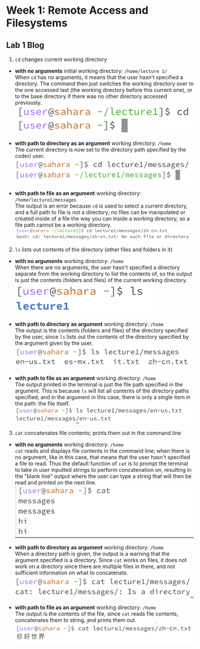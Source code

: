 # Week 1: Remote Access and Filesystems
## Lab 1 Blog
1.  `cd` changes current working directory
- **with no arguments**
  initial working directory: `/home/lecture 1/`\
  When `cd` has no arguments, it means that the user hasn't specified a directory. The command then just switches the working directory over to the one accessed last (the working directory before this current one), or to the base directory if there was no other directory accessed previously.\
  ![Image](cdnoargs.png)

- **with path to directory as an argument**
  working directory: `/home`\
  The current directory is now set to the directory path specified by the coder/ user.\
  ![Image](cdtodirectory.png)
  
- **with path to file as an argument**
  working directory: `/home/lecture1/messages`\
  The output is an error because `cd` is used to select a current directory, and a full path to file is not a directory; no files can be manipulated or created inside of a file the way you can inside a working directory, so a file path cannot be a working directory.\
  ![Image](cdfilename.png)

2. `ls` lists out contents of the directory (other files and folders in it)
- **with no arguments**
  working directory: `/home`\
  When there are no arguments, the user hasn't specified a directory separate from the working directory to list the contents of, so the output is just the contents (folders and files) of the current working directory.\
  ![Image](lsnoargs.png)
  
- **with path to directory as argument**
  working directory: `/home`\
  The output is the contents (folders and files) of the directory specified by the user, since `ls` lists out the contents of the directory specified by the argument given by the user.\
  ![Image](lstodirectory.png)

- **with path to file as an argument**
  working directory: `/home`\
  The output printed in the terminal is just the file path specified in the argument. This is because `ls` will list all contents of the directory paths specified, and in the argument in this case, there is only a single item in the path: the file itself.\
  ![Image](lsfilepath.png)
  
3. `cat` concatenates file contents; prints them out in the command line
- **with no arguments**
  working directory: `/home`\
  `cat` reads and displays file contents in the command line; when there is no argument, like in this case, that means that the user hasn't specified a file to read. Thus the default function of `cat` is to prompt the terminal to take in user inputted strings to perform concatenation on, resulting in the "blank line" output where the user can type a string that will then be read and printed on the next line.\
  ![Image](catnoargs.png)

- **with path to directory as argument**
  working directory: `/home`\
  When a directory path is given, the output is a warning that the argument specified is a directory. Since `cat` works on files, it does not work on a directory since there are multiple files in there, and not sufficient information on what to concatenate.\
  ![Image](cattodirectory.png)

- **with path to file as an argument**
  working directory: `/home`\
  The output is the contents of the file, since `cat` reads file contents, concatenates them to string, and prints them out.\
  ![Image](catfilepath.png)
